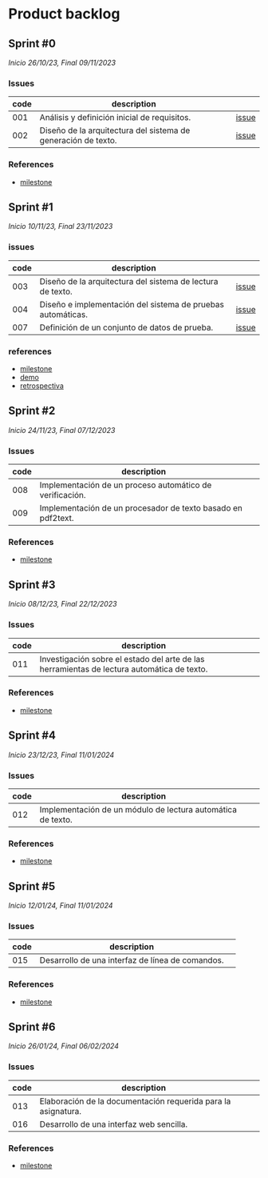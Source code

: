 # Product backlog

## Sprint #0

*Inicio 26/10/23, Final 09/11/2023*

### Issues

| code | description                                                   |                                                                                             |
|------|---------------------------------------------------------------|---------------------------------------------------------------------------------------------|
| 001  | Análisis y definición inicial de requisitos.                  | [issue](https://github.com/desarrolla2/viu_47_proyecto_de_ingenieria_del_software/issues/1) |
| 002  | Diseño de la arquitectura del sistema de generación de texto. | [issue](https://github.com/desarrolla2/viu_47_proyecto_de_ingenieria_del_software/issues/2) |

### References

* [milestone](https://github.com/desarrolla2/viu_47_proyecto_de_ingenieria_del_software/milestone/1)

## Sprint #1

*Inicio 10/11/23, Final 23/11/2023*

### issues

| code | description                                                 |                                                                                             |
|------|-------------------------------------------------------------|---------------------------------------------------------------------------------------------|
| 003  | Diseño de la arquitectura del sistema de lectura de texto.  | [issue](https://github.com/desarrolla2/viu_47_proyecto_de_ingenieria_del_software/issues/3) |
| 004  | Diseño e implementación del sistema de pruebas automáticas. | [issue](https://github.com/desarrolla2/viu_47_proyecto_de_ingenieria_del_software/issues/4) |
| 007  | Definición de un conjunto de datos de prueba.               | [issue](https://github.com/desarrolla2/viu_47_proyecto_de_ingenieria_del_software/issues/7) |

### references

* [milestone](https://github.com/desarrolla2/viu_47_proyecto_de_ingenieria_del_software/milestone/2)
* [demo](https://youtu.be/BBw-5vUW-qg)
* [retrospectiva](https://youtu.be/147mgtOAKNk)

## Sprint #2

*Inicio 24/11/23, Final 07/12/2023*

### Issues

| code | description                                                  |                                                                                             |
|------|--------------------------------------------------------------|---------------------------------------------------------------------------------------------|
| 008  | Implementación de un proceso automático de verificación.     |                                                                                             |
| 009  | Implementación de un procesador de texto basado en pdf2text. |                                                                                             |

### References

* [milestone](https://github.com/desarrolla2/viu_47_proyecto_de_ingenieria_del_software/milestone/3)

## Sprint #3

*Inicio 08/12/23, Final 22/12/2023*

### Issues

| code | description                                                                                |                                                                                             |
|------|--------------------------------------------------------------------------------------------|---------------------------------------------------------------------------------------------|
| 011  | Investigación sobre el estado del arte de las herramientas de lectura automática de texto. |                                                                                             |

### References

* [milestone](https://github.com/desarrolla2/viu_47_proyecto_de_ingenieria_del_software/milestone/4)

## Sprint #4

*Inicio 23/12/23, Final 11/01/2024*

### Issues

| code | description                                                 |                                                                                             |
|------|-------------------------------------------------------------|---------------------------------------------------------------------------------------------|
| 012  | Implementación de un módulo de lectura automática de texto. |                                                                                             |

### References

* [milestone](https://github.com/desarrolla2/viu_47_proyecto_de_ingenieria_del_software/milestone/5)

## Sprint #5

*Inicio 12/01/24, Final 11/01/2024*

### Issues

| code | description                                      |                                                                                             |
|------|--------------------------------------------------|---------------------------------------------------------------------------------------------|
| 015  | Desarrollo de una interfaz de línea de comandos. |                                                                                             |

### References

* [milestone](https://github.com/desarrolla2/viu_47_proyecto_de_ingenieria_del_software/milestone/6)

## Sprint #6

*Inicio 26/01/24, Final 06/02/2024*

### Issues

| code | description                                                   |                                                                                             |
|------|---------------------------------------------------------------|---------------------------------------------------------------------------------------------|
| 013  | Elaboración de la documentación requerida para la asignatura. |                                                                                             |
| 016  | Desarrollo de una interfaz web sencilla.                      |                                                                                             |

### References

* [milestone](https://github.com/desarrolla2/viu_47_proyecto_de_ingenieria_del_software/milestone/7)
